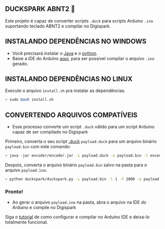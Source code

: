 ## DUCKSPARK ABNT2 💾
Este projeto é capaz de converter scripts ```.duck``` para scripts Arduino ```.ino``` suportando teclado ABNT2 e compilar no Digispark.

## INSTALANDO DEPENDÊNCIAS NO WINDOWS
- Você precisará instalar o [Java](https://www.java.com/pt-BR/download/ie_manual.jsp?locale=pt_BR) e o [python](https://www.python.org/downloads/).
- Baixe a IDE do Arduino [aqui](https://www.arduino.cc/en/software), para ser possível compilar o arquivo ```.ino``` gerado.

## INSTALANDO DEPENDÊNCIAS NO LINUX
Execute o arquivo ```ìnstall.sh``` pra instalar as dependências.
```bash
> sudo bash install.sh
```
## CONVERTENDO ARQUIVOS COMPATÍVEIS
- Esse processo converte um script ```.duck``` válido para um script Arduino capaz de ser compilado no Digispark

Primeiro, converta o seu script [.duck]() ```payload.duck``` para um arquivo binário ```payload.bin``` com este comando:
```bash
> java -jar encoder/encoder.jar -i payload.duck -o payload.bin -l encoder/resources/br.properties
```

Despois, converta o arquivo binário ```payload.bin``` salvo na pasta para o arquivo ```payload.ìno```:
```bash
> python duckspark/duckspark.py -i payload.bin -l 1 -f 2000 -o payload.ino 
```
### Pronto!
- Ao gerar o arquivo ```payload.ino``` na pasta, abra o arquivo na IDE do Arduino e compile no Digispark

Siga o [tutorial](https://www.robocore.net/tutoriais/primeiros-passos-digispark-attiny85) de como configurar e compilar no Arduino IDE e deixa-lo totalmente funcional.